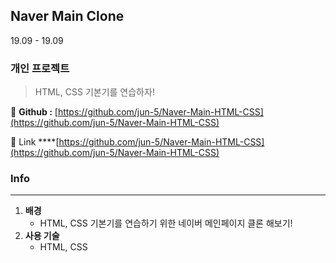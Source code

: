 ## Naver Main Clone

19.09 - 19.09

### 개인 프로젝트

> HTML, CSS 기본기를 연습하자!

🔎  **Github   :** [https://github.com/jun-5/Naver-Main-HTML-CSS](https://github.com/jun-5/Naver-Main-HTML-CSS)

🔎  Link   ****[https://github.com/jun-5/Naver-Main-HTML-CSS](https://github.com/jun-5/Naver-Main-HTML-CSS)

### Info

---

1. **배경**
    - HTML, CSS 기본기를 연습하기 위한 네이버 메인페이지 클론 해보기!
2. **사용 기술**
    - HTML, CSS
